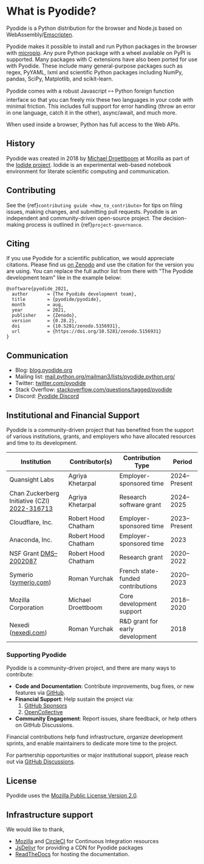 # What is Pyodide?

Pyodide is a Python distribution for the browser and Node.js based on WebAssembly/[Emscripten](https://emscripten.org/).

Pyodide makes it possible to install and run Python packages in the browser with
[micropip](https://pyodide.org/en/stable/usage/api/micropip-api.html). Any pure
Python package with a wheel available on PyPI is supported. Many packages with C
extensions have also been ported for use with Pyodide. These include many
general-purpose packages such as regex, PyYAML, lxml and scientific Python
packages including NumPy, pandas, SciPy, Matplotlib, and scikit-learn.

Pyodide comes with a robust Javascript 🡘 Python foreign function interface so
that you can freely mix these two languages in your code with minimal
friction. This includes full support for error handling (throw an error in one
language, catch it in the other), async/await, and much more.

When used inside a browser, Python has full access to the Web APIs.

## History

Pyodide was created in 2018 by [Michael Droettboom](https://github.com/mdboom)
at Mozilla as part of the [Iodide
project](https://github.com/iodide-project/iodide). Iodide is an experimental
web-based notebook environment for literate scientific computing and
communication.

## Contributing

See the {ref}`contributing guide <how_to_contribute>` for tips on filing issues,
making changes, and submitting pull requests. Pyodide is an independent and
community-driven open-source project. The decision-making process is outlined in
{ref}`project-governance`.

## Citing

If you use Pyodide for a scientific publication, we would appreciate citations.
Please find us [on Zenodo](https://zenodo.org/record/5156931) and use the citation
for the version you are using. You can replace the full author
list from there with "The Pyodide development team" like in the example below:

```
@software{pyodide_2021,
  author       = {The Pyodide development team},
  title        = {pyodide/pyodide},
  month        = aug,
  year         = 2021,
  publisher    = {Zenodo},
  version      = {0.28.2},
  doi          = {10.5281/zenodo.5156931},
  url          = {https://doi.org/10.5281/zenodo.5156931}
}
```

## Communication

- Blog: [blog.pyodide.org](https://blog.pyodide.org/)
- Mailing list: [mail.python.org/mailman3/lists/pyodide.python.org/](https://mail.python.org/mailman3/lists/pyodide.python.org/)
- Twitter: [twitter.com/pyodide](https://twitter.com/pyodide)
- Stack Overflow: [stackoverflow.com/questions/tagged/pyodide](https://stackoverflow.com/questions/tagged/pyodide)
- Discord: [Pyodide Discord](https://dsc.gg/pyodide)

## Institutional and Financial Support

Pyodide is a community-driven project that has benefited from the support of various institutions, grants, and employers who have allocated resources and time to its development.

| Institution                                                                                                          | Contributor(s)      | Contribution Type                 | Period       |
| -------------------------------------------------------------------------------------------------------------------- | ------------------- | --------------------------------- | ------------ |
| Quansight Labs                                                                                                       | Agriya Khetarpal    | Employer-sponsored time           | 2024–Present |
| Chan Zuckerberg Initiative (CZI) [2022-316713](https://blog.scientific-python.org/scientific-python/2022-czi-grant/) | Agriya Khetarpal    | Research software grant           | 2024–2025    |
| Cloudflare, Inc.                                                                                                     | Robert Hood Chatham | Employer-sponsored time           | 2023–Present |
| Anaconda, Inc.                                                                                                       | Robert Hood Chatham | Employer-sponsored time           | 2023         |
| NSF Grant [DMS–2002087](https://www.nsf.gov/awardsearch/showAward?AWD_ID=2002087)                                    | Robert Hood Chatham | Research grant                    | 2020–2022    |
| Symerio ([symerio.com](https://www.symerio.com/))                                                                    | Roman Yurchak       | French state-funded contributions | 2020–2023    |
| Mozilla Corporation                                                                                                  | Michael Droettboom  | Core development support          | 2018–2020    |
| Nexedi ([nexedi.com](https://www.nexedi.com/))                                                                       | Roman Yurchak       | R&D grant for early development   | 2018         |

### Supporting Pyodide

Pyodide is a community-driven project, and there are many ways to contribute:

- **Code and Documentation**: Contribute improvements, bug fixes, or new features via [GitHub](https://github.com/pyodide/pyodide).
- **Financial Support**: Help sustain the project via:
  1. [GitHub Sponsors](https://github.com/sponsors/pyodide)
  2. [OpenCollective](https://opencollective.com/pyodide)
- **Community Engagement**: Report issues, share feedback, or help others on GitHub Discussions.

Financial contributions help fund infrastructure, organize development sprints, and enable maintainers to dedicate more time to the project.

For partnership opportunities or major institutional support, please reach out via [GitHub Discussions](https://github.com/pyodide/pyodide/discussions).

## License

Pyodide uses the [Mozilla Public License Version
2.0](https://choosealicense.com/licenses/mpl-2.0/).

## Infrastructure support

We would like to thank,

- [Mozilla](https://www.mozilla.org/en-US/) and
  [CircleCl](https://circleci.com/) for Continuous Integration resources
- [JsDelivr](https://www.jsdelivr.com/) for providing a CDN for Pyodide
  packages
- [ReadTheDocs](https://readthedocs.org/) for hosting the documentation.
